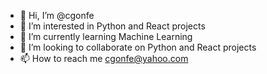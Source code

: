 - 👋 Hi, I’m @cgonfe
- 👀 I’m interested in Python and React projects
- 🌱 I’m currently learning Machine Learning
- 💞️ I’m looking to collaborate on Python and React projects
- 📫 How to reach me cgonfe@yahoo.com

<!---
cgonfe/cgonfe is a ✨ special ✨ repository because its `README.md` (this file) appears on your GitHub profile.
You can click the Preview link to take a look at your changes.
--->
